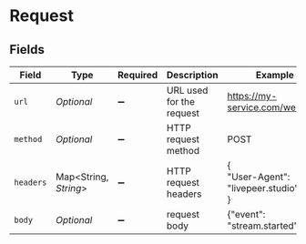 # Request


## Fields

| Field                               | Type                                | Required                            | Description                         | Example                             |
| ----------------------------------- | ----------------------------------- | ----------------------------------- | ----------------------------------- | ----------------------------------- |
| `url`                               | *Optional<String>*                  | :heavy_minus_sign:                  | URL used for the request            | https://my-service.com/webhook      |
| `method`                            | *Optional<String>*                  | :heavy_minus_sign:                  | HTTP request method                 | POST                                |
| `headers`                           | Map<String, *String*>               | :heavy_minus_sign:                  | HTTP request headers                | {<br/>"User-Agent": "livepeer.studio"<br/>} |
| `body`                              | *Optional<String>*                  | :heavy_minus_sign:                  | request body                        | {"event": "stream.started"}         |